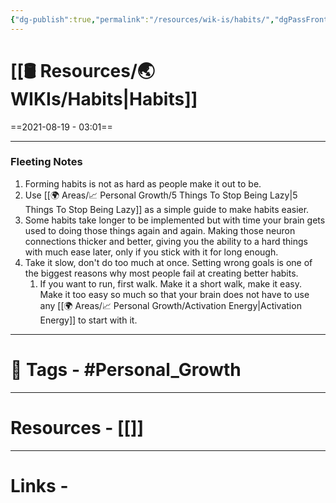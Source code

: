 ```yaml
---
{"dg-publish":true,"permalink":"/resources/wik-is/habits/","dgPassFrontmatter":true,"noteIcon":"3","created":"2023-11-14T21:08:34.029+05:30","updated":"2023-12-12T23:35:00.928+05:30"}
---
```


# [[🛢️ Resources/🌏 WIKIs/Habits\|Habits]]
==2021-08-19 - 03:01==

---
### Fleeting Notes
1. Forming habits is not as hard as people make it out to be.
2. Use [[🌍 Areas/📈 Personal Growth/5 Things To Stop Being Lazy\|5 Things To Stop Being Lazy]] as a simple guide to make habits easier.
3. Some habits take longer to be implemented but with time your brain gets used to doing those things again and again. Making those neuron connections thicker and better, giving you the ability to a hard things with much ease later, only if you stick with it for long enough.
4. Take it slow, don't do too much at once. Setting wrong goals is one of the biggest reasons why most people fail at creating better habits.
	1.  If you want to run, first walk. Make it a short walk, make it easy. Make it too easy so much so that your brain does not have to use any [[🌍 Areas/📈 Personal Growth/Activation Energy\|Activation Energy]] to start with it.

---
# 🧶 Tags - #Personal_Growth 

---
# Resources - [[]]
---
# Links -